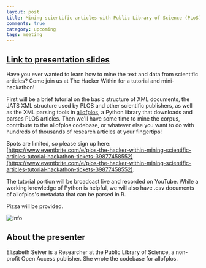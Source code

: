 ```yaml
---
layout: post
title: Mining scientific articles with Public Library of Science (PLoS) -- Elizabeth Seiver
comments: true
category: upcoming
tags: meeting
---
```


## [Link to presentation slides](http://www.thehackerwithin.org/berkeley/plos.html)

Have you ever wanted to learn how to mine the text and data from scientific articles? Come join us at The Hacker Within for a tutorial and mini-hackathon!

First will be a brief tutorial on the basic structure of XML documents, the JATS XML structure used by PLOS and other scientific publishers, as well as the XML parsing tools in [allofplos](https://github.com/PLOS/allofplos), a Python library that downloads and parses PLOS articles. Then we'll have some time to mine the corpus, contribute to the allofplos codebase, or whatever else you want to do with hundreds of thousands of research articles at your fingertips!

Spots are limited, so please sign up here: [https://www.eventbrite.com/e/plos-the-hacker-within-mining-scientific-articles-tutorial-hackathon-tickets-39877458552](https://www.eventbrite.com/e/plos-the-hacker-within-mining-scientific-articles-tutorial-hackathon-tickets-39877458552).

The tutorial portion will be broadcast live and recorded on YouTube. While a working knowledge of Python is helpful, we will also have .csv documents of allofplos's metadata that can be parsed in R.

Pizza will be provided.

![info](http://www.thehackerwithin.org/berkeley/images/2017-plos-hackathon.png)

## About the presenter
Elizabeth Seiver is a Researcher at the Public Library of Science, a non-profit Open Access publisher. She wrote the codebase for allofplos.

